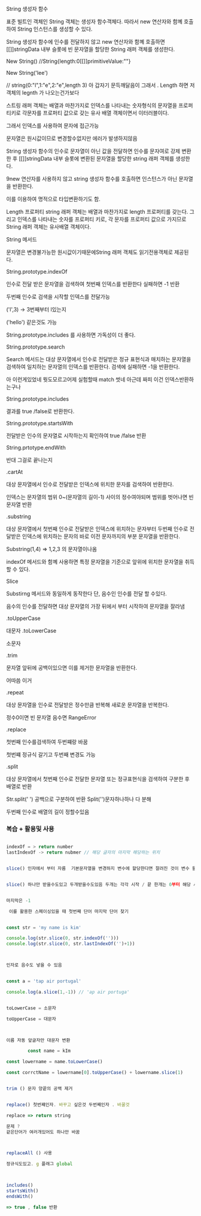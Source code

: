 String 생성자 함수

표준 빌트인 객체인 String 객체는 생성자 함수객체다. 따라서 new 연산자와 함꼐 호출하여 String 인스턴스를 생성할 수 있다.

String 생성자 함수에 인수를 전달하지 않고 new 연산자와 함꼐 호출하면 [[]]stringData 내부 슬롯에 빈 문자열을 할당한 String 래퍼 객체를 생성한다.

New String()
//String{length:0[[]]primitiveValue:""}

New String('lee')

// string(0:"l",1:"e",2:"e",length 3)
아 갑자기 문득깨달음이 그래서 . Length 하면 저 객체의 legnth 가 나오는건가보다

스트링 래퍼 객체는 배열과 마찬가지로 인덱스를 나타내는 숫자형식의 문자열을 프로퍼티키로 각문자를 프로퍼티 값으로 갖는 유사 배열 객체이면서 이터러블이다.

그래서 인덱스를 사용하여 문자에 접근가능

문자열은 원시값이므로 변경할수없지만 에러가 발생하지않음

String 생성자 함수의 인수로 문자열이 아닌 값을 전달하면 인수를 문자여로 강제 변환한 후 [[]]stringData 내부 슬롯에 변환된 문자열을 할당한 string 래퍼 객체를 생성한다.

9new 연산자를 사용하지 않고 string 생성자 함수를 호출하면 인스턴스가 아닌 문자열을 반환한다.

이를 이용하여 명적으로 타입변환하기도 함.

Length 프로퍼티
string 래퍼 객체는 배열과 마찬가지로 length 프로퍼티를 갖는다. 그리고 인덱스를 나타내는 숫자를 프로퍼티 키로, 각 문자를 프로퍼티 값으로 가지므로 String 래퍼 객체는 유사배열 객체이다.

String 메서드

문자열은 변경불가능한 원시값이기때문에String 래퍼 객체도 읽기전용객체로 제공된다.

String.prototype.indexOf

인수로 전달 받은 문자열을 검색하여 첫번째 인덱스를 반환한다 실패하면 -1 반환

두번째 인수로 검색을 시작할 인덱스를 전달가능

('l',3) -> 3번째부터 l있는지

('hello') 같은것도 가능

String.prototype.includes 를 사용하면 가독성이 더 좋다.

String.prototype.search

Search 메서드는 대상 문자열에서 인수로 전달받은 정규 표현식과 매치하는 문자열을 검색하여 일치하는 문자열의 인덱스를 반환한다. 검색에 실패하면 -1을 반환한다.

아 이런게있었네 뭣도모르고어제 실험할때 match 썻네 아근데 짜피 이건 인덱스반환하는구나

String.prototype.includes

결과를 true /false로 반환한다.

String.prototype.startsWith

전달받은 인수의 문자열로 시작하는지 확인하여 true /false 반환

String.prtotype.endWith

반대 그걸로 끝나는지

.cartAt

대상 문자열에서 인수로 전달받은 인덱스에 위치한 문자를 검색하여 반환한다.

인덱스는 문자열의 범위 0~(문자열의 길이-1) 사이의 정수여야되며 범위를 벗어나면 빈 문자열 반환

.substring

대상 문자열에서 첫번째 인수로 전달받은 인덱스에 위치하는 문자부터 두번째 인수로 전달받은 인덱스에 위치하는 문자의 바로 이전 문자까지의 부분 문자열을 반환한다.

Substring(1,4) => 1,2,3 의 문자열이나옴

indexOf 메서드와 함꼐 사용하면 특정 문자열을 기준으로 앞위에 위치한 문자열을 취득할 수 있다.

Slice

Substirng 메서드와 동일하게 동작한다 단, 음수인 인수를 전달 할 수있다.

음수의 인수를 전달하면 대상 문자열의 가장 뒤에서 부터 시작하여 문자열을 잘라냄

.toUpperCase

대문자
.toLowerCase

소문자

.trim

문자열 앞뒤에 공백이있으면 이를 제거한 문자열을 반환한다.

어따씀 이거

.repeat

대상 문자열을 인수로 전달받은 정수만큼 반복해 새로운 문자열을 반복한다.

정수0이면 빈 문자열 음수면 RangeError

.replace

첫번째 인수를검색하여 두번쨰랑 바꿈

첫번쨰 정규식 갈기고 두번째 변경도 가능

.split

대상 문자열에서 첫번째 인수로 전달한 문자열 또는 정규표현식을 검색하여 구분한 후 배열로 반환

Str.split(' ') 공백으로 구분하여 반환
Split('')문자하나하나 다 분해

두번째 인수로 배열의 길이 정할수있음

### 복습 + 활용및 사용

```js

indexOf = > return number
lastIndexOf -> return nubmer // 해당 글자의 마지막 해당하는 위치


slice() 인자에서 부터 자름  기본문자열을 변경하지 변수에 할당한다면 잘려진 것이 변수 들어감 기존문자열아님


slice() 하나만 받을수도있고 두개받을수도있음 두개는 각각 시작 / 끝 한개는 0부터 해당 시점까지 짜름


마지막은 -1

 이를 활용한 스페이싱있을 때 첫번째 단어 마지막 단어 찾기


const str = 'my name is kim'

console.log(str.slice(0, str.indexOf('')))
console.log(str.slice(0, str.lastIndexOf('')+1))



인자로 음수도 넣을 수 있음


const a = 'tap air portugal'

console.log(a.slice(1,-1)) // 'ap air portuga'


toLowerCase = 소문자

toUpperCase = 대문자



이름 자동 앞글자만 대문자 변환

		const name = kIm

const lowername = name.toLowerCase()

const corrctName = lowername[0].toUpperCase() + lowername.slice(1)


trim () 문자 양끝의 공백 제거


replace() 첫번쨰인자. 바꾸고 싶은것 두번째인자 . 바꿀것

replace => return string

문제 ?
같은단어가 여러개있어도 하나만 바꿈



replaceAll () 사용

정규식도있고. g 플래그 global



includes()
startsWith()
endsWith()

=> true , false 반환



```
